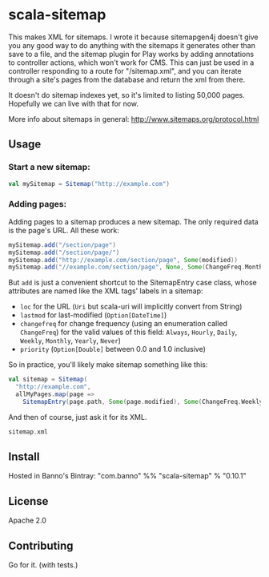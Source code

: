# scala-sitemap

This makes XML for sitemaps. I wrote it because sitemapgen4j doesn't
give you any good way to do anything with the sitemaps it generates
other than save to a file, and the sitemap plugin for Play works by
adding annotations to controller actions, which won't work for CMS.
This can just be used in a controller responding to a route for
"/sitemap.xml", and you can iterate through a site's pages from the
database and return the xml from there.

It doesn't do sitemap indexes yet, so it's limited to listing 50,000
pages. Hopefully we can live with that for now.

More info about sitemaps in general: http://www.sitemaps.org/protocol.html

## Usage

### Start a new sitemap:

```scala
val mySitemap = Sitemap("http://example.com")
```

### Adding pages:

Adding pages to a sitemap produces a new sitemap. The only required
data is the page's URL. All these work:
```scala
mySitemap.add("/section/page")
mySitemap.add("/section/page/")
mySitemap.add("http://example.com/section/page", Some(modified))
mySitemap.add("//example.com/section/page", None, Some(ChangeFreq.Monthly))
```

But `add` is just a convenient shortcut to the SitemapEntry case
class, whose attributes are named like the XML tags' labels in a
sitemap:

 - `loc` for the URL (`Uri` but scala-uri will implicitly
   convert from String)
 - `lastmod` for last-modified (`Option[DateTime]`)
 - `changefreq` for change frequency (using an enumeration called
   `ChangeFreq`) for the valid values of this field: `Always`,
   `Hourly`, `Daily`, `Weekly`, `Monthly`, `Yearly`, `Never`)
 - `priority` (`Option[Double]` between 0.0 and 1.0 inclusive)

So in practice, you'll likely make sitemap something like this:
```scala
val sitemap = Sitemap(
  "http://example.com",
  allMyPages.map(page =>
    SitemapEntry(page.path, Some(page.modified), Some(ChangeFreq.Weekly))))
```

And then of course, just ask it for its XML.
```scala
sitemap.xml
```

## Install

Hosted in Banno's Bintray:  "com.banno" %% "scala-sitemap" % "0.10.1"

## License

Apache 2.0

## Contributing

Go for it. (with tests.)